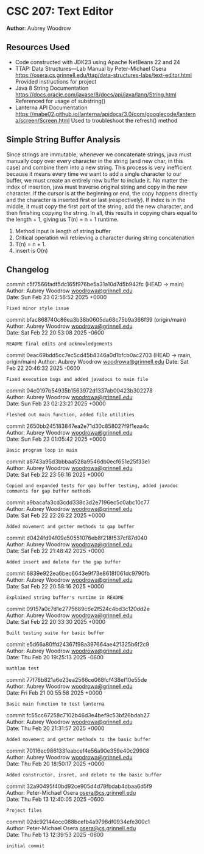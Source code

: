 # CSC 207: Text Editor

**Author**: Aubrey Woodrow

## Resources Used

+ Code constructed with JDK23 using Apache NetBeans 22 and 24
+ TTAP: Data Structures—Lab Manual by Peter-Michael Osera
    https://osera.cs.grinnell.edu/ttap/data-structures-labs/text-editor.html
    Provided instructions for project
+ Java 8 String Documentation
    https://docs.oracle.com/javase/8/docs/api/java/lang/String.html
    Referenced for usage of substring()
+ Lanterna API Documentation
    https://mabe02.github.io/lanterna/apidocs/3.0/com/googlecode/lanterna/screen/Screen.html 
    Used to troubleshoot the refresh() method


## Simple String Buffer Analysis
Since strings are immutable, whenever we concatenate strings, java must manually copy
over every character in the string (and new char, in this case) and combine them into a new
string. This process is very inefficient because it means every time we want to add a single
character to our buffer, we must create an entirely new buffer to include it. No matter the
index of insertion, java must traverse original string and copy in the new character. If the 
cursor is at the beginning or end, the copy happens directly and the character is inserted
first or last (respectively). If index is in the middle, it must copy the first part of the
string, add the new character, and then finishing copying the string. In all, this results
in copying chars equal to the length + 1, giving us T(n) = n + 1 runtime.

1. Method input is length of string buffer
2. Critical operation will retrieving a character during string concatenation
3. T(n) = n + 1.
4. insert is O(n)

## Changelog

commit c5f7566fadf5dc165f976be5a31a10d7d5b942fc (HEAD -> main)                                                                                                                
Author: Aubrey Woodrow <woodrowa@grinnell.edu>                                                                                                                                
Date:   Sun Feb 23 02:56:52 2025 +0000                                                                                                                                        
                                                                                                                                                                              
    Fixed minor style issue                                                                                                                                                   
                                                                                                                                                                              
commit bfac868740c86ea3b38b0605da68c75b9a366f39 (origin/main)                                                                                                                 
Author: Aubrey Woodrow <woodrowa@grinnell.edu>                                                                                                                                
Date:   Sat Feb 22 20:53:08 2025 -0600                                                                                                                                        
                                                                                                                                                                              
    README final edits and acknowledgements

commit 0eac69bdd5cc7ec5cd45b4346a0d1bfcb0ac2703 (HEAD -> main, origin/main)
Author: Aubrey Woodrow <woodrowa@grinnell.edu>
Date:   Sat Feb 22 20:46:32 2025 -0600

    Fixed execution bugs and added javadocs to main file

commit 04c0197b54935b1563972d1337ab00423b302278                                                                                                               
Author: Aubrey Woodrow <woodrowa@grinnell.edu>                                                                                                                
Date:   Sun Feb 23 02:23:21 2025 +0000                                                                                                                        
                                                                                                                                                              
    Fleshed out main function, added file utilities                                                                                                           
                                                                                                                                                              
commit 2650bb245183847ea2e71d30c858027f9f1eaa4c                                                                                                               
Author: Aubrey Woodrow <woodrowa@grinnell.edu>                                                                                                                
Date:   Sun Feb 23 01:05:42 2025 +0000                                                                                                                        
                                                                                                                                                              
    Basic program loop in main                                                                                                                                
                                                                                                                                                              
commit a8743a95d3bbbaa528a9546db0ecf651e25f33e1                                                                                                               
Author: Aubrey Woodrow <woodrowa@grinnell.edu>                                                                                                                
Date:   Sat Feb 22 23:56:16 2025 +0000                                                                                                                        
                                                                                                                                                              
    Copied and expanded tests for gap buffer testing, added javadoc comments for gap buffer methods                                                           
                                                                                                                                                              
commit a9bacafa3cd3cdd338c3d2e7196ec5c0abc10c77                                                                                                               
Author: Aubrey Woodrow <woodrowa@grinnell.edu>                                                                                                                
Date:   Sat Feb 22 22:26:22 2025 +0000                                                                                                                        
                                                                                                                                                              
    Added movement and getter methods to gap buffer                                                                                                           
                                                                                                                                                              
commit d0424fd94f09e50551076eb8f218f537cf87d040                                                                                                               
Author: Aubrey Woodrow <woodrowa@grinnell.edu>                                                                                                                
Date:   Sat Feb 22 21:48:42 2025 +0000                                                                                                                        
                                                                                                                                                              
    Added insert and delete for the gap buffer                                                                                                                
                                                                                                                                                              
commit 6839e922ea6bec6643e9f73e8618f061dc9790fb                                                                                                               
Author: Aubrey Woodrow <woodrowa@grinnell.edu>                                                                                                                
Date:   Sat Feb 22 20:58:16 2025 +0000                                                                                                                        
                                                                                                                                                              
    Explained string buffer's runtime in README                                                                                                               
                                                                                                                                                              
commit 09157a0c7d1e2775689c6e2f524c4bd3c120dd2e                                                                                                               
Author: Aubrey Woodrow <woodrowa@grinnell.edu>                                                                                                                
Date:   Sat Feb 22 20:33:30 2025 +0000                                                                                                                        
                                                                                                                                                              
    Built testing suite for basic buffer                                                                                                                      
                                                                                                                                                              
commit e5d66a80ffd24367f98a397664ae421325b6f2c9                                                                                                               
Author: Aubrey Woodrow <woodrowa@grinnell.edu>                                                                                                                
Date:   Thu Feb 20 19:25:13 2025 -0600                                                                                                                        
                                                                                                                                                              
    mathlan test                                                                                                                                              
                                                                                                                                                              
commit 77f78b821a6e23ea2566ce068fcf438ef10e55de                                                                                                               
Author: Aubrey Woodrow <woodrowa@grinnell.edu>                                                                                                                
Date:   Fri Feb 21 00:55:58 2025 +0000                                                                                                                        
                                                                                                                                                              
    Basic main function to test lanterna                                                                                                                      
                                                                                                                                                              
commit fc55cc67258c7102b46d3e4bef9c53bf26bdab27                                                                                                               
Author: Aubrey Woodrow <woodrowa@grinnell.edu>                                                                                                                
Date:   Thu Feb 20 21:31:57 2025 +0000                                                                                                                        
                                                                                                                                                              
    Added movement and getter methods to the basic buffer                                                                                                     
                                                                                                                                                              
commit 70116ec986133feabcef4e56a90e359e40c29908                                                                                                               
Author: Aubrey Woodrow <woodrowa@grinnell.edu>                                                                                                                
Date:   Thu Feb 20 18:50:17 2025 +0000                                                                                                                        
                                                                                                                                                              
    Added constructor, insret, and delete to the basic buffer                                                                                                 
                                                                                                                                                              
commit 32a90495f40bd92ce905d4d78fbdab4dbaa6d5f9                                                                                                               
Author: Peter-Michael Osera <osera@cs.grinnell.edu>                                                                                                           
Date:   Thu Feb 13 12:40:05 2025 -0600                                                                                                                        
                                                                                                                                                              
    Project files                                                                                                                                             
                                                                                                                                                              
commit 02dc92144ecc088bcefb4a9798df0934efe300c1                                                                                                               
Author: Peter-Michael Osera <osera@cs.grinnell.edu>                                                                                                           
Date:   Thu Feb 13 12:39:53 2025 -0600                                                                                                                        
                                                                                                                                                              
    initial commit 